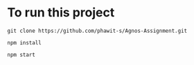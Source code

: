 # To run this project

```
git clone https://github.com/phawit-s/Agnos-Assignment.git

npm install

npm start
```
